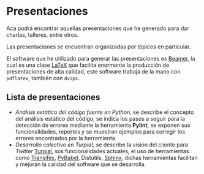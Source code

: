 Presentaciones
==============

Aca podrá encontrar aquellas presentaciones que he generado para dar
charlas, talleres, entre otros.

Las presentaciones se encuentran organizadas por tópicos en particular.

El software que he utilizado para generar las presentaciones es [Beamer][], 
la cual es una clase [LaTeX][] que facilita enormente la producción de
presentaciones de alta calidad, este software trabaja de la mano con `pdflatex`,
también con `dvips`.

Lista de presentaciones
-----------------------

 * *Análisis estático del código fuente en Python*, se describe el concepto
del análisis estático del código, se indica los pasos a seguir para la
detección de errores mediante la herramienta **Pylint**, se exponen sus
funcionalidades, reportes y se muestran ejemplos para corregir los errores
encontrados por la herramienta.
 * *Desarrollo colectivo en Turpial*, se describe la visión del cliente para
*Twitter* [Turpial][], sus funcionalidades actuales, el uso de herramientas
como [Transifex][], [PyBabel][], Distutils, [Sphinx][], dichas herramientas facilitan
y mejoran la calidad del software que se desarrolla.

[Beamer]: http://latex-beamer.sourceforge.net/ 'The LaTeX Beamer Class'
[LaTeX]: http://www.latex-project.org/ 'LaTeX – A document preparation system'
[Turpial]: http://www.turpial.org.ve 'Turpial – Cliente para Twitter'
[Transifex]: http://www.transifex.net/ 'Transifex – The Open Translation Platform'
[PyBabel]: http://babel.edgewall.org/ 'Babel – Collection of tools for internationalizing Python applications'
[Distutils]: http://docs.python.org/library/distutils.html 'Distutils – Building and installing Python modules'
[Sphinx]: http://sphinx.pocoo.org/ 'Sphinx – Python Documentation Generator'
